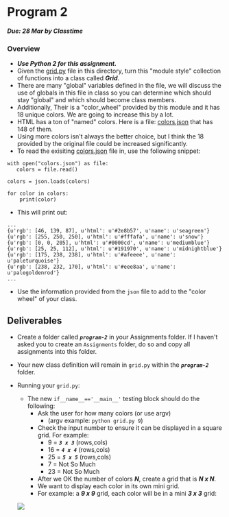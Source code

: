 # Program 2
***Due: 28 Mar by Classtime***

### Overview

- ***Use Python 2 for this assignment.***
- Given the [grid.py](./grid.py) file in this directory, turn this "module style" collection of functions into a class called ***Grid***.
- There are many "global" variables defined in the file, we will discuss the use of globals in this file in class so you can determine which should stay "global" and which should become class members.   
- Additionally, Their is a  "color_wheel" provided by this module and it has 18 unique colors. We are going to increase this by a lot.
- HTML has a ton of "named" colors. Here is a file: [colors.json](./colors.json) that has 148 of them. 
- Using more colors isn't always the better choice, but I think the 18 provided by the original file could be increased significantly.
- To read the exisiting [colors.json](./colors.json) file in, use the following snippet:
```
with open("colors.json") as file: 
   colors = file.read()

colors = json.loads(colors)

for color in colors:
    print(color)
```

- This will print out:

```
...
{u'rgb': [46, 139, 87], u'html': u'#2e8b57', u'name': u'seagreen'}
{u'rgb': [255, 250, 250], u'html': u'#fffafa', u'name': u'snow'}
{u'rgb': [0, 0, 205], u'html': u'#0000cd', u'name': u'mediumblue'}
{u'rgb': [25, 25, 112], u'html': u'#191970', u'name': u'midnightblue'}
{u'rgb': [175, 238, 238], u'html': u'#afeeee', u'name': u'paleturquoise'}
{u'rgb': [238, 232, 170], u'html': u'#eee8aa', u'name': u'palegoldenrod'}
...
```

- Use the information provided from the `json` file to add to the "color wheel" of your class.

## Deliverables
- Create a folder called ***`program-2`*** in your Assignments folder. If I haven't asked you to create an `Assignments` folder, do so and copy all assignments into this folder.
- Your new class definition will remain in `grid.py` within the ***`program-2`*** folder.
- Running your `grid.py`:
   - The new `if__name__=='__main__'` testing block should do the following:
       - Ask the user for how many colors (or use argv)
           - (argv example: `python grid.py 9`)
       - Check the input number to ensure it can be displayed in a square grid. For example:
           - 9 = ***`3 x 3`*** (rows,cols)
           - 16 = ***`4 x 4`*** (rows,cols)
           - 25 = ***`5 x 5`*** (rows,cols)
           - 7 = Not So Much
           - 23 = Not So Much
       - After we OK the number of colors ***N***, create a grid that is ***N x N***. 
       - We want to display each color in its own mini grid.
       - For example: a ***9 x 9*** grid, each color will be in a mini ***3 x 3*** grid:
    
    ![](https://d3vv6lp55qjaqc.cloudfront.net/items/3x0n3t300n1V1C0X2b3u/table9x9_colors.png?X-CloudApp-Visitor-Id=1094421)
